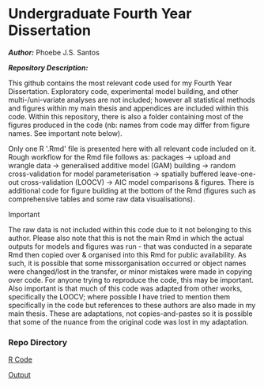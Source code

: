 # Undergraduate Fourth Year Dissertation

__*Author:*__ Phoebe J.S. Santos


__*Repository Description:*__

This github contains the most relevant code used for my Fourth Year Dissertation. Exploratory code, experimental model building, and other multi-/uni-variate analyses are not included; however all statistical methods and figures within my main thesis and appendices are included within this code. Within this repository, there is also a folder containing most of the figures produced in the code (nb: names from code may differ from figure names. See important note below). 

Only one R '.Rmd' file is presented here with all relevant code included on it. Rough workflow for the Rmd file follows as: packages -> upload and wrangle data -> generalised additive model (GAM) building -> random cross-validation for model parameterisation -> spatially buffered leave-one-out cross-validation (LOOCV) -> AIC model comparisons & figures. There is additional code for figure building at the bottom of the Rmd (figures such as comprehensive tables and some raw data visualisations). 


> [!IMPORTANT] 
>The raw data is not included within this code due to it not belonging to this author. Please also note that this is not the main Rmd in which the actual outputs for models and figures was run - that was conducted in a separate Rmd then copied over & organised into this Rmd for public availability. As such, it is possible that some missorganisation occurred or object names were changed/lost in the transfer, or minor mistakes were made in copying over code. For anyone trying to reproduce the code, this may be important.
>Also important is that much of this code was adapted from other works, specifically the LOOCV; where possible I have tried to mention them specifically in the code but references to these authors are also made in my main thesis. These are adaptations, not copies-and-pastes so it is possible that some of the nuance from the original code was lost in my adaptation.


### Repo Directory

[R Code](https://github.com/PhoebeJS/4thYear_Dissertation/tree/main/R%20Code)

[Output](https://github.com/PhoebeJS/4thYear_Dissertation/tree/main/Output)
